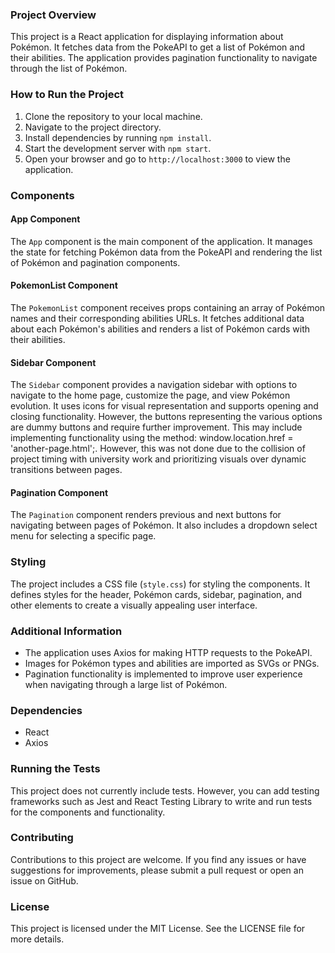 ### Project Overview

This project is a React application for displaying information about Pokémon. It fetches data from the PokeAPI to get a list of Pokémon and their abilities. The application provides pagination functionality to navigate through the list of Pokémon.

### How to Run the Project

1. Clone the repository to your local machine.
2. Navigate to the project directory.
3. Install dependencies by running `npm install`.
4. Start the development server with `npm start`.
5. Open your browser and go to `http://localhost:3000` to view the application.

### Components

#### App Component

The `App` component is the main component of the application. It manages the state for fetching Pokémon data from the PokeAPI and rendering the list of Pokémon and pagination components.

#### PokemonList Component

The `PokemonList` component receives props containing an array of Pokémon names and their corresponding abilities URLs. It fetches additional data about each Pokémon's abilities and renders a list of Pokémon cards with their abilities.

#### Sidebar Component

The `Sidebar` component provides a navigation sidebar with options to navigate to the home page, customize the page, and view Pokémon evolution. It uses icons for visual representation and supports opening and closing functionality. However, the buttons representing the various options are dummy buttons and require further improvement. This may include implementing functionality using the method: window.location.href = 'another-page.html';. However, this was not done due to the collision of project timing with university work and prioritizing visuals over dynamic transitions between pages.
 

#### Pagination Component

The `Pagination` component renders previous and next buttons for navigating between pages of Pokémon. It also includes a dropdown select menu for selecting a specific page.

### Styling

The project includes a CSS file (`style.css`) for styling the components. It defines styles for the header, Pokémon cards, sidebar, pagination, and other elements to create a visually appealing user interface.

### Additional Information

- The application uses Axios for making HTTP requests to the PokeAPI.
- Images for Pokémon types and abilities are imported as SVGs or PNGs.
- Pagination functionality is implemented to improve user experience when navigating through a large list of Pokémon.

### Dependencies

- React
- Axios

### Running the Tests

This project does not currently include tests. However, you can add testing frameworks such as Jest and React Testing Library to write and run tests for the components and functionality.

### Contributing

Contributions to this project are welcome. If you find any issues or have suggestions for improvements, please submit a pull request or open an issue on GitHub.

### License

This project is licensed under the MIT License. See the LICENSE file for more details.

